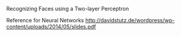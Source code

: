 Recognizing Faces using a Two-layer Perceptron

Reference for Neural Networks
http://davidstutz.de/wordpress/wp-content/uploads/2014/05/slides.pdf
